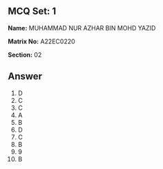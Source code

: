 ## MCQ Set: 1

**Name:** MUHAMMAD NUR AZHAR BIN MOHD YAZID

**Matrix No:** A22EC0220

**Section:** 02

## Answer 
1. D
2. C
3. C
4. A
5. B
6. D
7. C
8. B
9. 9
10. B
